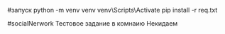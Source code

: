#запуск
python -m venv venv
venv\Scripts\Activate
pip install -r req.txt

#socialNerwork
Тестовое задание в комнаию Некидаем
